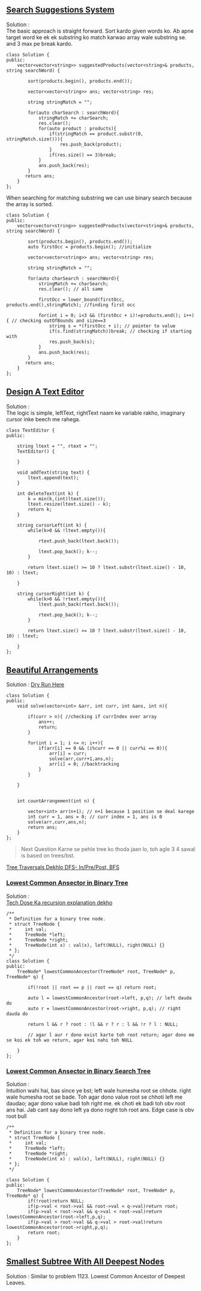 ## [Search Suggestions System](https://leetcode.com/problems/search-suggestions-system/description/)
Solution : <br>
The basic approach is straight forward. Sort kardo given words ko. Ab apne target word ke ek ek substring ko match karwao array wale substring se. and 3 max pe break kardo.
```
class Solution {
public:
    vector<vector<string>> suggestedProducts(vector<string>& products, string searchWord) {

        sort(products.begin(), products.end());

        vector<vector<string>> ans; vector<string> res;

        string stringMatch = "";

        for(auto charSearch : searchWord){
            stringMatch += charSearch;
            res.clear();
            for(auto product : products){
                if(stringMatch == product.substr(0, stringMatch.size())){
                    res.push_back(product);
                }
                if(res.size() == 3)break;
            }
            ans.push_back(res);
        }
       return ans; 
    }
};
```
When searching for matching substring we can use binary search because the array is sorted.
```
class Solution {
public:
    vector<vector<string>> suggestedProducts(vector<string>& products, string searchWord) {

        sort(products.begin(), products.end());
        auto firstOcc = products.begin(); //initialize

        vector<vector<string>> ans; vector<string> res;

        string stringMatch = "";

        for(auto charSearch : searchWord){
            stringMatch += charSearch;
            res.clear(); // all same
            
            firstOcc = lower_bound(firstOcc, products.end(),stringMatch); //finding first occ

            for(int i = 0; i<3 && (firstOcc + i)!=products.end(); i++){ // checking outOfBounds and size==3
                string s = *(firstOcc + i); // pointer to value
                if(s.find(stringMatch))break; // checking if starting with
                res.push_back(s);
            }
            ans.push_back(res);
        }
       return ans; 
    }
};
```

## [Design A Text Editor](https://leetcode.com/problems/design-a-text-editor/description/)

Solution : <br>
The logic is simple, leftText, rightText naam ke variable rakho, imaginary cursor inke beech me rahega.

```
class TextEditor {
public:

    string ltext = "", rtext = "";
    TextEditor() {
        
    }
    
    void addText(string text) {
        ltext.append(text);
    }
    
    int deleteText(int k) {
        k = min(k,(int)ltext.size());
        ltext.resize(ltext.size() - k);
        return k;
    }
    
    string cursorLeft(int k) {
        while(k>0 && !ltext.empty()){

            rtext.push_back(ltext.back());

            ltext.pop_back(); k--;
        }

        return ltext.size() >= 10 ? ltext.substr(ltext.size() - 10, 10) : ltext;
        
    }
    
    string cursorRight(int k) {
        while(k>0 && !rtext.empty()){
            ltext.push_back(rtext.back());

            rtext.pop_back(); k--;
        }
    
        return ltext.size() >= 10 ? ltext.substr(ltext.size() - 10, 10) : ltext;
        
    }
};
```

## [Beautiful Arrangements](https://leetcode.com/problems/beautiful-arrangement/)

Solution : [Dry Run Here](https://www.youtube.com/watch?v=xf8qAkqDr8Y)

```
class Solution {
public:
    void solve(vector<int> &arr, int curr, int &ans, int n){

        if(curr > n){ //checking if currIndex over array
            ans++;
            return;
        }

        for(int i = 1; i <= n; i++){
            if(arr[i] == 0 && (i%curr == 0 || curr%i == 0)){
                arr[i] = curr;
                solve(arr,curr+1,ans,n);
                arr[i] = 0; //backtracking
            }
        }

    }


    int countArrangement(int n) {

        vector<int> arr(n+1); // n+1 because 1 position se deal karege
        int curr = 1, ans = 0; // curr index = 1, ans is 0
        solve(arr,curr,ans,n);
        return ans;
    }
};
```

> Next Question Karne se pehle tree ko thoda jaan lo, toh agle 3 4 sawal is based on trees/bst.


[Tree Traversals Dekhlo DFS- In/Pre/Post, BFS](https://www.geeksforgeeks.org/tree-traversals-inorder-preorder-and-postorder/)

### [Lowest Common Ansector in Binary Tree](https://leetcode.com/problems/lowest-common-ancestor-of-a-binary-tree/description/)

Solution : <br>
[Tech Dose Ka recursion explanation dekho](https://www.youtube.com/watch?v=KobQcxdaZKY)
```
/**
 * Definition for a binary tree node.
 * struct TreeNode {
 *     int val;
 *     TreeNode *left;
 *     TreeNode *right;
 *     TreeNode(int x) : val(x), left(NULL), right(NULL) {}
 * };
 */
class Solution {
public:
    TreeNode* lowestCommonAncestor(TreeNode* root, TreeNode* p, TreeNode* q) {

        if(!root || root == p || root == q) return root;

        auto l = lowestCommonAncestor(root->left, p,q); // left dauda do
        auto r = lowestCommonAncestor(root->right, p,q); // right dauda do

        return l && r ? root : !l && r ? r : l && !r ? l : NULL; 
        
        // agar l aur r dono exist karte toh root return; agar dono me se koi ek toh wo return, agar koi nahi toh NULL
        
    }
};
```

### [Lowest Common Ansector in Binary Search Tree](https://leetcode.com/problems/lowest-common-ancestor-of-a-binary-search-tree/description/)

Solution : <br>
Intuition wahi hai, bas since ye bst; left wale humesha root se chhote. right wale humesha root se bade. Toh agar dono value root se chhoti left me daudao; agar dono value badi toh right me. ek choti ek badi toh obv root ans hai. Jab cant say dono left ya dono roght toh root ans. Edge case is obv root bull

```
/**
 * Definition for a binary tree node.
 * struct TreeNode {
 *     int val;
 *     TreeNode *left;
 *     TreeNode *right;
 *     TreeNode(int x) : val(x), left(NULL), right(NULL) {}
 * };
 */

class Solution {
public:
    TreeNode* lowestCommonAncestor(TreeNode* root, TreeNode* p, TreeNode* q) {
        if(!root)return NULL;
        if(p->val < root->val && root->val < q->val)return root;
        if(p->val < root->val && q->val < root->val)return lowestCommonAncestor(root->left,p,q);
        if(p->val > root->val && q->val > root->val)return lowestCommonAncestor(root->right,p,q);
        return root;
    }
};
```



## [Smallest Subtree With All Deepest Nodes](https://leetcode.com/problems/smallest-subtree-with-all-the-deepest-nodes/)

Solution : Similar to problem
1123. Lowest Common Ancestor of Deepest Leaves.

```
```






